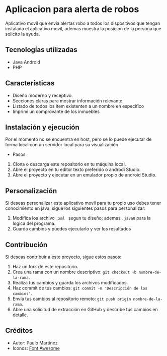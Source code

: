 # Aplicacion para alerta de robos
Aplicativo movil que envia alertas robo a todos los dispositivos que tengan instalada el aplicativo movil, ademas muestra la posicion de la persona que solicito la ayuda.

## Tecnologías utilizadas

- Java Android
- PHP

## Características

- Diseño moderno y receptivo.
- Secciones claras para mostrar información relevante.
- Listado de todos los item existenten a un nombre en especifico
- Imprimi un comprovante de los inmuebles

## Instalación y ejecución
Por el momento no se encuentra en host, pero se lo puede ejecutar de forma local con un servidor local para su visualización
- Pasos:
1. Clona o descarga este repositorio en tu máquina local.
2. Abre el proyecto en tu editor texto preferido o androdi Studio.
3. Abre el proyecto y ejecutar en un emulador propio de android Studio.

## Personalización

Si deseas personalizar este aplicativo movil para tu propio uso debes tener conocimiento en java, sigue los siguientes pasos para personalizar:

1. Modifica los archivo `.xml ` segun tu diseño; ademas `.java0` para la logica del programa.
2. Guarda cambios y puedes ejecutarlo y ver los resultados

## Contribución

Si deseas contribuir a este proyecto, sigue estos pasos:

1. Haz un fork de este repositorio.
2. Crea una rama con un nombre descriptivo: `git checkout -b nombre-de-la-rama`.
3. Realiza tus cambios y guarda los archivos modificados.
4. Haz commit de tus cambios: `git commit -m 'Descripción de los cambios'`.
5. Envía tus cambios al repositorio remoto: `git push origin nombre-de-la-rama`.
6. Abre una solicitud de extracción en GitHub y describe tus cambios en detalle.

## Créditos

- Autor: Paulo Martinez
- Iconos: [Font Awesome](https://fontawesome.com)



